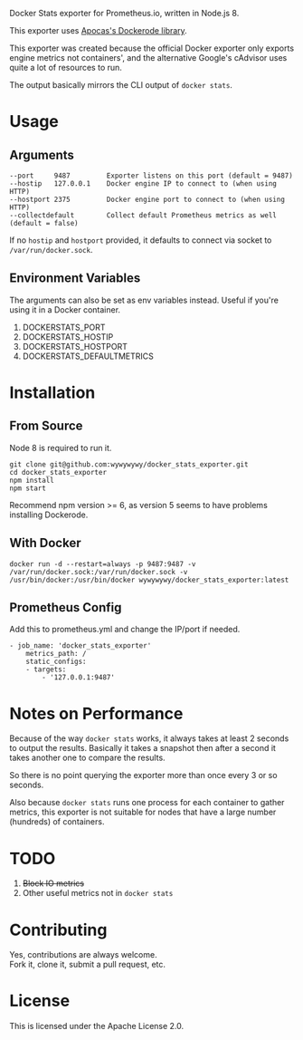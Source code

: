 Docker Stats exporter for Prometheus.io, written in Node.js 8.

This exporter uses [Apocas's Dockerode library](https://github.com/apocas/dockerode).

This exporter was created because the official Docker exporter only exports engine metrics not containers', and the alternative Google's cAdvisor uses quite a lot of resources to run.

The output basically mirrors the CLI output of `docker stats`.

# Usage

## Arguments

    --port     9487         Exporter listens on this port (default = 9487)
    --hostip   127.0.0.1    Docker engine IP to connect to (when using HTTP)
    --hostport 2375         Docker engine port to connect to (when using HTTP)
    --collectdefault        Collect default Prometheus metrics as well (default = false)

If no `hostip` and `hostport` provided, it defaults to connect via socket to `/var/run/docker.sock`.

## Environment Variables

The arguments can also be set as env variables instead. Useful if you're using it in a Docker container.
1. DOCKERSTATS_PORT
2. DOCKERSTATS_HOSTIP
3. DOCKERSTATS_HOSTPORT
4. DOCKERSTATS_DEFAULTMETRICS

# Installation

## From Source

Node 8 is required to run it.

    git clone git@github.com:wywywywy/docker_stats_exporter.git
    cd docker_stats_exporter
    npm install
    npm start

Recommend npm version >= 6, as version 5 seems to have problems installing Dockerode.

## With Docker

    docker run -d --restart=always -p 9487:9487 -v /var/run/docker.sock:/var/run/docker.sock -v /usr/bin/docker:/usr/bin/docker wywywywy/docker_stats_exporter:latest

## Prometheus Config

Add this to prometheus.yml and change the IP/port if needed.

    - job_name: 'docker_stats_exporter'
        metrics_path: /
        static_configs:
        - targets:
            - '127.0.0.1:9487'

# Notes on Performance

Because of the way `docker stats` works, it always takes at least 2 seconds to output the results.  Basically it takes a snapshot then after a second it takes another one to compare the results.

So there is no point querying the exporter more than once every 3 or so seconds.

Also because `docker stats` runs one process for each container to gather metrics, this exporter is not suitable for nodes that have a large number (hundreds) of containers.

# TODO

1. ~~Block IO metrics~~
2. Other useful metrics not in `docker stats`

# Contributing

Yes, contributions are always welcome.  
Fork it, clone it, submit a pull request, etc.

# License

This is licensed under the Apache License 2.0.
